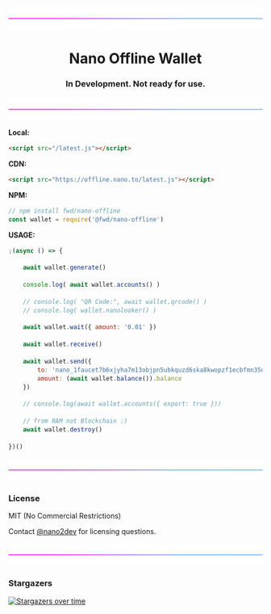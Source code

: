 ![line](https://github.com/fwd/n2/raw/master/.github/line.png)

<h1 align="center">Nano Offline Wallet</h1>

<h3 align="center">In Development. Not ready for use.</h3>

![line](https://github.com/fwd/n2/raw/master/.github/line.png)

**Local:**
```html
<script src="/latest.js"></script>
```

**CDN:**
```html
<script src="https://offline.nano.to/latest.js"></script>
```

**NPM:**
```js
// npm install fwd/nano-offline
const wallet = require('@fwd/nano-offline')
```

**USAGE:**
```js
;(async () => {
    
    await wallet.generate()

    console.log( await wallet.accounts() )

    // console.log( "QR Code:", await wallet.qrcode() )
    // console.log( wallet.nanolooker() )

    await wallet.wait({ amount: '0.01' })

    await wallet.receive()

    await wallet.send({ 
        to: 'nano_1faucet7b6xjyha7m13objpn5ubkquzd6ska8kwopzf1ecbfmn35d1zey3ys', 
        amount: (await wallet.balance()).balance
    })

    // console.log(await wallet.accounts({ export: true }))

    // from RAM not Blockchain :)
    await wallet.destroy()

})()
```

![line](https://github.com/fwd/n2/raw/master/.github/line.png)

### License

MIT (No Commercial Restrictions)

Contact [@nano2dev](mailto:support@nano.to) for licensing questions.

![line](https://github.com/fwd/n2/raw/master/.github/line.png)

### Stargazers

[![Stargazers over time](https://starchart.cc/fwd/nano-js.svg)](https://github.com/fwd/nano-js)
